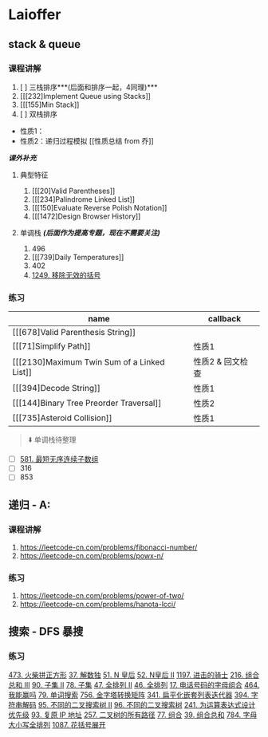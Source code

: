 # Laioffer

## stack & queue

### 课程讲解

1. [ ] 三栈排序***(后面和排序一起，4同理)***
2. [[[232]Implement Queue using Stacks]]
3. [[[155]Min Stack]]
4. [ ] 双栈排序

- 性质1：
- 性质2：递归过程模拟
[[性质总结 from 乔]]

***课外补充***

1. 典型特征 
	1. [[[20]Valid Parentheses]]
	2. [[[234]Palindrome Linked List]]
	3. [[[150]Evaluate Reverse Polish Notation]]
	4.  [[[1472]Design Browser History]]

2. 单调栈 ***(后面作为提高专题，现在不需要关注)***
	1. 496 
	2. [[[739]Daily Temperatures]]
	3. 402
	4. [1249. 移除无效的括号](https://leetcode-cn.com/problems/minimum-remove-to-make-valid-parentheses/)
	

### 练习

| name | callback |
| ---- | -------- |
|  [[[678]Valid Parenthesis String]]     |          |
| [[[71]Simplify Path]]    |  性质1        |
|  [[[2130]Maximum Twin Sum of a Linked List]]     | 性质2 & 回文检查          |
|  [[[394]Decode String]]     |  性质1         |
|  [[[144]Binary Tree Preorder Traversal]]     |  性质2         |
|  [[[735]Asteroid Collision]]     |  性质1         |

> ⬇️ 单调栈待整理

- [ ] [581. 最短无序连续子数组](https://leetcode-cn.com/problems/shortest-unsorted-continuous-subarray/)
- [ ] 316
- [ ] 853

## 递归 - A:

### 课程讲解

1. https://leetcode-cn.com/problems/fibonacci-number/
2. https://leetcode-cn.com/problems/powx-n/

### 练习

1. https://leetcode-cn.com/problems/power-of-two/
2. https://leetcode-cn.com/problems/hanota-lcci/


## 搜索 - DFS 暴搜

### 练习

 [473. 火柴拼正方形](https://leetcode-cn.com/problems/matchsticks-to-square/)
 [37. 解数独](https://leetcode-cn.com/problems/sudoku-solver/)
[51. N 皇后](https://leetcode-cn.com/problems/n-queens/)
 [52. N皇后 II](https://leetcode-cn.com/problems/n-queens-ii/)
[1197. 进击的骑士](https://leetcode-cn.com/problems/minimum-knight-moves/)
 [216. 组合总和 III](https://leetcode-cn.com/problems/combination-sum-iii/)
 [90. 子集 II](https://leetcode-cn.com/problems/subsets-ii/)
 [78. 子集](https://leetcode-cn.com/problems/subsets/)
 [47. 全排列 II](https://leetcode-cn.com/problems/permutations-ii/)
 [46. 全排列](https://leetcode-cn.com/problems/permutations/)
 [17. 电话号码的字母组合](https://leetcode-cn.com/problems/letter-combinations-of-a-phone-number/)
 [464. 我能赢吗](https://leetcode-cn.com/problems/can-i-win/)
 [79. 单词搜索](https://leetcode-cn.com/problems/word-search/)
 [756. 金字塔转换矩阵](https://leetcode-cn.com/problems/pyramid-transition-matrix/)
 [341. 扁平化嵌套列表迭代器](https://leetcode-cn.com/problems/flatten-nested-list-iterator/)
 [394. 字符串解码](https://leetcode-cn.com/problems/decode-string/)
 [95. 不同的二叉搜索树 II](https://leetcode-cn.com/problems/unique-binary-search-trees-ii/)
 [96. 不同的二叉搜索树](https://leetcode-cn.com/problems/unique-binary-search-trees/)
 [241. 为运算表达式设计优先级](https://leetcode-cn.com/problems/different-ways-to-add-parentheses/)
 [93. 复原 IP 地址](https://leetcode-cn.com/problems/restore-ip-addresses/)
 [257. 二叉树的所有路径](https://leetcode-cn.com/problems/binary-tree-paths/)
 [77. 组合](https://leetcode-cn.com/problems/combinations/)
 [39. 组合总和](https://leetcode-cn.com/problems/combination-sum/)
 [784. 字母大小写全排列](https://leetcode-cn.com/problems/letter-case-permutation/)
 [1087. 花括号展开](https://leetcode-cn.com/problems/brace-expansion/)
